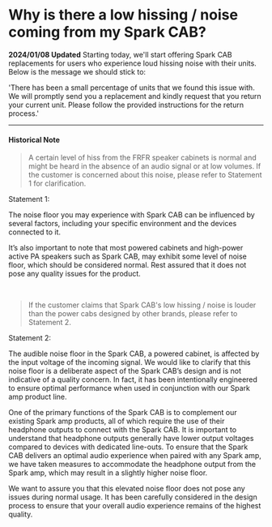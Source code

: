 # Why is there a low hissing / noise coming from my Spark CAB?

**2024/01/08 Updated**
Starting today, we'll start offering Spark CAB replacements for users who experience loud hissing noise with their units. Below is the message we should stick to:

'There has been a small percentage of units that we found this issue with. We will promptly send you a replacement and kindly request that you return your current unit. Please follow the provided instructions for the return process.'



---
#### Historical Note

  >A certain level of hiss from the FRFR speaker cabinets is normal and might be heard in the absence of an audio signal or at low volumes. If the customer is concerned about this noise, please refer to Statement 1 for clarification.


Statement 1:

The noise floor you may experience with Spark CAB can be influenced by several factors, including your specific environment and the devices connected to it.

It’s also important to note that most powered cabinets and high-power active PA speakers such as Spark CAB, may exhibit some level of noise floor, which should be considered normal. Rest assured that it does not pose any quality issues for the product. 


<br>


  >If the customer claims that Spark CAB's low hissing / noise is louder than the power cabs designed by other brands, please refer to Statement 2. 


Statement 2:

The audible noise floor in the Spark CAB, a powered cabinet, is affected by the input voltage of the incoming signal. We would like to clarify that this noise floor is a deliberate aspect of the Spark CAB’s design and is not indicative of a quality concern. In fact, it has been intentionally engineered to ensure optimal performance when used in conjunction with our Spark amp product line.

One of the primary functions of the Spark CAB is to complement our existing Spark amp products, all of which require the use of their headphone outputs to connect with the Spark CAB. It is important to understand that headphone outputs generally have lower output voltages compared to devices with dedicated line-outs. To ensure that the Spark CAB delivers an optimal audio experience when paired with any Spark amp, we have taken measures to accommodate the headphone output from the Spark amp, which may result in a slightly higher noise floor.


We want to assure you that this elevated noise floor does not pose any issues during normal usage. It has been carefully considered in the design process to ensure that your overall audio experience remains of the highest quality.



